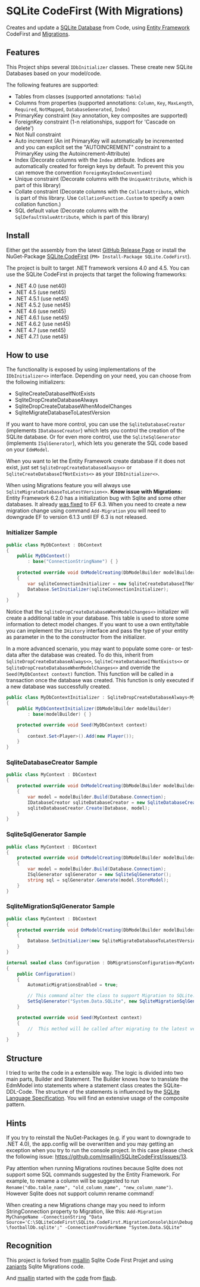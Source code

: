 # SQLite CodeFirst (With Migrations)
Creates and update a [SQLite Database](https://sqlite.org/) from Code, using [Entity Framework](https://msdn.microsoft.com/en-us/data/ef.aspx) CodeFirst and [Migrations](https://msdn.microsoft.com/pt-br/library/system.data.entity.migrations(v=vs.113).aspx).

## Features
This Project ships several `IDbInitializer` classes. These create new SQLite Databases based on your model/code.

The following features are supported:
- Tables from classes (supported annotations: `Table`)
- Columns from properties (supported annotations: `Column`, `Key`, `MaxLength`, `Required`, `NotMapped`, `DatabaseGenerated`, `Index`)
- PrimaryKey constraint (`Key` annotation, key composites are supported)
- ForeignKey constraint (1-n relationships, support for 'Cascade on delete')
- Not Null constraint
- Auto increment (An int PrimaryKey will automatically be incremented and you can explicit set the "AUTOINCREMENT" constraint to a PrimaryKey using the Autoincrement-Attribute)
- Index (Decorate columns with the `Index` attribute. Indices are automatically created for foreign keys by default. To prevent this you can remove the convention `ForeignKeyIndexConvention`)
- Unique constraint (Decorate columns with the `UniqueAttribute`, which is part of this library)
- Collate constraint (Decorate columns with the `CollateAttribute`, which is part of this library. Use `CollationFunction.Custom` to specify a own collation function.)
- SQL default value (Decorate columns with the `SqlDefaultValueAttribute`, which is part of this library)

## Install
Either get the assembly from the latest [GitHub Release Page](https://github.com/msallin/SQLiteCodeFirst/releases) or install the NuGet-Package [SQLite.CodeFirst](https://www.nuget.org/packages/SQLite.CodeFirst/) (`PM> Install-Package SQLite.CodeFirst`).

The project is built to target .NET framework versions 4.0 and 4.5.
You can use the SQLite CodeFirst in projects that target the following frameworks:
- .NET 4.0 (use net40)
- .NET 4.5 (use net45)
- .NET 4.5.1 (use net45)
- .NET 4.5.2 (use net45)
- .NET 4.6 (use net45)
- .NET 4.6.1 (use net45)
- .NET 4.6.2 (use net45)
- .NET 4.7 (use net45)
- .NET 4.7.1 (use net45)

## How to use
The functionality is exposed by using implementations of the `IDbInitializer<>` interface.
Depending on your need, you can choose from the following initializers:
- SqliteCreateDatabaseIfNotExists 
- SqliteDropCreateDatabaseAlways
- SqliteDropCreateDatabaseWhenModelChanges
- SqliteMigrateDatabaseToLatestVersion

If you want to have more control, you can use the `SqliteDatabaseCreator` (implements `IDatabaseCreator`) which lets you control the creation of the SQLite database.
Or for even more control, use the `SqliteSqlGenerator` (implements `ISqlGenerator`), which lets you generate the SQL code based on your `EdmModel`.

When you want to let the Entity Framework create database if it does not exist, just set `SqliteDropCreateDatabaseAlways<>` or `SqliteCreateDatabaseIfNotExists<>` as your `IDbInitializer<>`.

When using Migrations feature you will always use `SqliteMigrateDatabaseToLatestVersion<>`.
**Know issue with Migrations:**
Entity Framework 6.2.0 has a initialization bug with Sqlite and some other databases. It already [was fixed](https://github.com/aspnet/EntityFramework6/issues/398) to EF 6.3. When you need to create a new migration change using command `Add-Migration` you will need to downgrade EF to version 6.1.3 until EF 6.3 is not released.

### Initializer Sample
```csharp
public class MyDbContext : DbContext
{
    public MyDbContext()
        : base("ConnectionStringName") { }
  
    protected override void OnModelCreating(DbModelBuilder modelBuilder)
    {
        var sqliteConnectionInitializer = new SqliteCreateDatabaseIfNotExists<MyDbContext>(modelBuilder);
        Database.SetInitializer(sqliteConnectionInitializer);
    }
}
```
Notice that the `SqliteDropCreateDatabaseWhenModelChanges<>` initializer will create a additional table in your database.
This table is used to store some information to detect model changes. If you want to use a own entity/table you can implement the
`IHistory` interface and pass the type of your entity as parameter in the to the constructor from the initializer. 

In a more advanced scenario, you may want to populate some core- or test-data after the database was created.
To do this, inherit from `SqliteDropCreateDatabaseAlways<>`, `SqliteCreateDatabaseIfNotExists<>` or `SqliteDropCreateDatabaseWhenModelChanges<>` and override the `Seed(MyDbContext context)` function.
This function will be called in a transaction once the database was created.  This function is only executed if a new database was successfully created.
```csharp
public class MyDbContextInitializer : SqliteDropCreateDatabaseAlways<MyDbContext>
{
    public MyDbContextInitializer(DbModelBuilder modelBuilder)
        : base(modelBuilder) { }

    protected override void Seed(MyDbContext context)
    {
        context.Set<Player>().Add(new Player());
    }
}
```

### SqliteDatabaseCreator Sample
```csharp
public class MyContext : DbContext
{
    protected override void OnModelCreating(DbModelBuilder modelBuilder)
    {
        var model = modelBuilder.Build(Database.Connection);
        IDatabaseCreator sqliteDatabaseCreator = new SqliteDatabaseCreator();
        sqliteDatabaseCreator.Create(Database, model);
    }
}
```

### SqliteSqlGenerator Sample
```csharp
public class MyContext : DbContext
{
    protected override void OnModelCreating(DbModelBuilder modelBuilder)
    {
        var model = modelBuilder.Build(Database.Connection);
        ISqlGenerator sqlGenerator = new SqliteSqlGenerator();
        string sql = sqlGenerator.Generate(model.StoreModel);
    }
}
```

### SqliteMigrationSqlGenerator Sample
```csharp
public class MyContext : DbContext
{
    protected override void OnModelCreating(DbModelBuilder modelBuilder)
    {
        Database.SetInitializer(new SqliteMigrateDatabaseToLatestVersion<MyContext, Migrations.Configuration>(modelBuilder, true));
    }
}

internal sealed class Configuration : DbMigrationsConfiguration<MyContext>
{
    public Configuration()
    {
        AutomaticMigrationsEnabled = true;

        // This command alter the class to support Migration to SQLite. 
        SetSqlGenerator("System.Data.SQLite", new SqliteMigrationSqlGenerator());
    }

    protected override void Seed(MyContext context)
    {
        //  This method will be called after migrating to the latest version.
    }
}
```

## Structure
I tried to write the code in a extensible way.
The logic is divided into two main parts, Builder and Statement.
The Builder knows how to translate the EdmModel into statements where a statement class creates the SQLite-DDL-Code. 
The structure of the statements is influenced by the [SQLite Language Specification](https://www.sqlite.org/lang.html).
You will find an extensive usage of the composite pattern.

## Hints
If you try to reinstall the NuGet-Packages (e.g. if you want to downgrade to .NET 4.0), the app.config will be overwritten and you may getting an exception when you try to run the console project.
In this case please check the following issue: https://github.com/msallin/SQLiteCodeFirst/issues/13.

Pay attention when running Migrations routines because Sqlite does not support some SQL commands suggested by the Entity Framework. For example, to rename a column will be suggested to run `Rename("dbo.table_name", "old_column_name", "new_column_name")`. However Sqlite does not support column rename command!

When creating a new Migrations change may you need to inform StringConnection property to Migration, like this:
`Add-Migration MyChangeName -ConnectionString "Data Source='C:\SQLiteCodeFirst\SQLite.CodeFirst.MigrationConsole\bin\Debug\footballDb.sqlite';" -ConnectionProviderName "System.Data.SQLite"`

## Recognition
This project is forked from [msallin](https://github.com/msallin/SQLiteCodeFirst) Sqlite Code First Projet and using [zaniants](https://github.com/zanyants/SQLiteCodeFirst) Sqlite Migrations code.

And [msallin](https://github.com/msallin) started with the [code](https://gist.github.com/flaub/1968486e1b3f2b9fddaf) from [flaub](https://github.com/flaub). 
